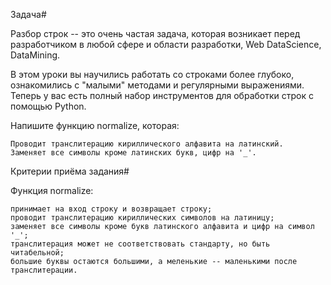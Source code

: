 Задача#

Разбор строк -- это очень частая задача, которая возникает перед разработчиком в любой сфере и области разработки, Web DataScience, DataMining.

В этом уроки вы научились работать со строками более глубоко, ознакомились с "малыми" методами и регулярными выражениями.
Теперь у вас есть полный набор инструментов для обработки строк с помощью Python.

Напишите функцию normalize, которая:

    Проводит транслитерацию кириллического алфавита на латинский.
    Заменяет все символы кроме латинских букв, цифр на '_'.

Критерии приёма задания#

Функция normalize:

    принимает на вход строку и возвращает строку;
    проводит транслитерацию кириллических символов на латиницу;
    заменяет все символы кроме букв латинского алфавита и цифр на символ '_';
    транслитерация может не соответствовать стандарту, но быть читабельной;
    большие буквы остаются большими, а меленькие -- маленькими после транслитерации.
